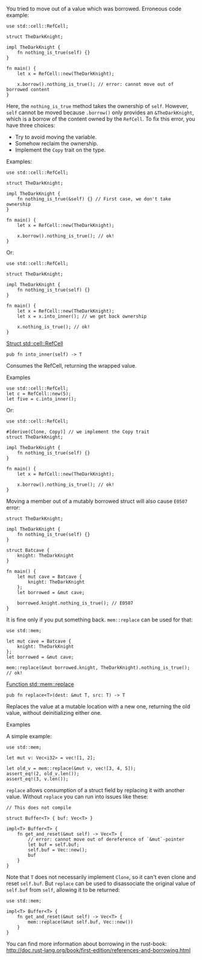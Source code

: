 You tried to move out of a value which was borrowed. Erroneous code example:

```
use std::cell::RefCell;

struct TheDarkKnight;

impl TheDarkKnight {
    fn nothing_is_true(self) {}
}

fn main() {
    let x = RefCell::new(TheDarkKnight);

    x.borrow().nothing_is_true(); // error: cannot move out of borrowed content
}
```

Here, the `nothing_is_true` method takes the ownership of `self`. However,
`self` cannot be moved because `.borrow()` only provides an `&TheDarkKnight`,
which is a borrow of the content owned by the `RefCell`. To fix this error,
you have three choices:

* Try to avoid moving the variable.
* Somehow reclaim the ownership.
* Implement the `Copy` trait on the type.

Examples:

```
use std::cell::RefCell;

struct TheDarkKnight;

impl TheDarkKnight {
    fn nothing_is_true(&self) {} // First case, we don't take ownership
}

fn main() {
    let x = RefCell::new(TheDarkKnight);

    x.borrow().nothing_is_true(); // ok!
}
```

Or:

```
use std::cell::RefCell;

struct TheDarkKnight;

impl TheDarkKnight {
    fn nothing_is_true(self) {}
}

fn main() {
    let x = RefCell::new(TheDarkKnight);
    let x = x.into_inner(); // we get back ownership

    x.nothing_is_true(); // ok!
}
```

[Struct std::cell::RefCell](https://doc.rust-lang.org/std/cell/struct.RefCell.html#method.into_inner)

```
pub fn into_inner(self) -> T
```

Consumes the RefCell, returning the wrapped value.

Examples

```
use std::cell::RefCell;
let c = RefCell::new(5);
let five = c.into_inner();
```

Or:

```
use std::cell::RefCell;

#[derive(Clone, Copy)] // we implement the Copy trait
struct TheDarkKnight;

impl TheDarkKnight {
    fn nothing_is_true(self) {}
}

fn main() {
    let x = RefCell::new(TheDarkKnight);

    x.borrow().nothing_is_true(); // ok!
}
```

Moving a member out of a mutably borrowed struct will also cause `E0507` error:

```
struct TheDarkKnight;

impl TheDarkKnight {
    fn nothing_is_true(self) {}
}

struct Batcave {
    knight: TheDarkKnight
}

fn main() {
    let mut cave = Batcave {
        knight: TheDarkKnight
    };
    let borrowed = &mut cave;

    borrowed.knight.nothing_is_true(); // E0507
}
```

It is fine only if you put something back. `mem::replace` can be used for that:

```
use std::mem;

let mut cave = Batcave {
    knight: TheDarkKnight
};
let borrowed = &mut cave;

mem::replace(&mut borrowed.knight, TheDarkKnight).nothing_is_true(); // ok!
```

[Function std::mem::replace](https://doc.rust-lang.org/std/mem/fn.replace.html)

```
pub fn replace<T>(dest: &mut T, src: T) -> T
```

Replaces the value at a mutable location with a new one, returning the
old value, without deinitializing either one.

Examples

A simple example:

```
use std::mem;

let mut v: Vec<i32> = vec![1, 2];

let old_v = mem::replace(&mut v, vec![3, 4, 5]);
assert_eq!(2, old_v.len());
assert_eq!(3, v.len());
```

`replace` allows consumption of a struct field by replacing it with
another value. Without `replace` you can run into issues like these:

```
// This does not compile

struct Buffer<T> { buf: Vec<T> }

impl<T> Buffer<T> {
    fn get_and_reset(&mut self) -> Vec<T> {
        // error: cannot move out of dereference of `&mut`-pointer
        let buf = self.buf;
        self.buf = Vec::new();
        buf
    }
}
```

Note that `T` does not necessarily implement `Clone`, so it can't even clone
and reset `self.buf`. But `replace` can be used to disassociate the original
value of `self.buf` from `self`, allowing it to be returned:

```
use std::mem;

impl<T> Buffer<T> {
    fn get_and_reset(&mut self) -> Vec<T> {
        mem::replace(&mut self.buf, Vec::new())
    }
}
```

You can find more information about borrowing in the rust-book:
http://doc.rust-lang.org/book/first-edition/references-and-borrowing.html
